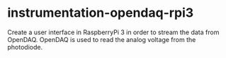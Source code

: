 # instrumentation-opendaq-rpi3
Create a user interface in RaspberryPi 3 in order to stream the data from OpenDAQ. OpenDAQ is used to read the analog voltage from the photodiode.
